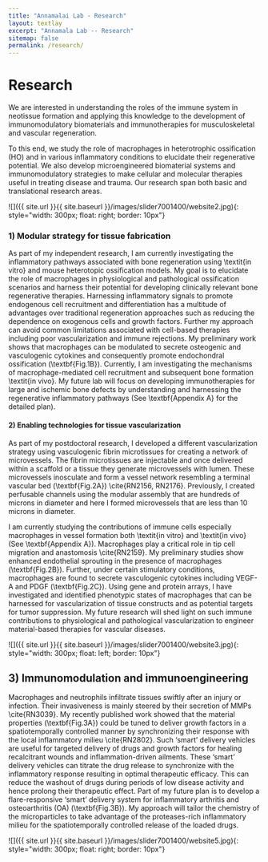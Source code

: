 ```yaml
---
title: "Annamalai Lab - Research"
layout: textlay
excerpt: "Annamala Lab -- Research"
sitemap: false
permalink: /research/
---
```


# Research

We are interested in understanding the roles of the immune system in neotissue formation and applying this knowledge to the development of immunomodulatory biomaterials and immunotherapies for musculoskeletal and vascular regeneration. 

To this end, we study the role of macrophages in heterotrophic ossification (HO) and in various inflammatory conditions to elucidate their regenerative potential. We also develop microengineered biomaterial systems and immunomodulatory strategies to make cellular and molecular therapies useful in treating disease and trauma. Our research span both basic and translational research areas.

<!--Questions of interest include: (i), How does the Mott state collapse upon doping and how is this related to the complex phase diagram of high-temperature superconductors? (ii), What is the strange metal phase seen in correlated electron systems? Is this an exotic long-range entangled state? What is the mechanism of dissipation in that state? (iii), Why is the transition temperature in high-temperature superconductors so high? -->
 
![]({{ site.url }}{{ site.baseurl }}/images/slider7001400/website2.jpg){: style="width: 300px; float: right; border: 10px"}

### 1) Modular strategy for tissue fabrication
As part of my independent research, I am currently investigating the inflammatory pathways associated with bone regeneration using \textit{in vitro} and mouse heterotopic ossification models. My goal is to elucidate the role of macrophages in physiological and pathological ossification scenarios and harness their potential for developing clinically relevant bone regenerative therapies. Harnessing inflammatory signals to promote endogenous cell recruitment and differentiation has a multitude of advantages over traditional regeneration approaches such as reducing the dependence on exogenous cells and growth factors. Further my approach can avoid common limitations associated with cell-based therapies including poor vascularization and immune rejections. My preliminary work shows that macrophages can be modulated to secrete osteogenic and vasculogenic cytokines and consequently promote endochondral ossification (\textbf{Fig.1B}). Currently, I am investigating the mechanisms of macrophage-mediated cell recruitment and subsequent bone formation \textit{in vivo}. My future lab will focus on developing immunotherapies for large and ischemic bone defects by understanding and harnessing the regenerative inflammatory pathways (See \textbf{Appendix A} for the detailed plan). 


#### 2) Enabling technologies for tissue vascularization
As part of my postdoctoral research, I developed a different vascularization strategy using vasculogenic fibrin microtissues for creating a network of microvessels. The fibrin microtissues are injectable and once delivered within a scaffold or a tissue they generate microvessels with lumen. These microvessels inosculate and form a vessel network resembling a terminal vascular bed (\textbf{Fig.2A}) \cite{RN2156, RN2176}. Previously, I created perfusable channels using the modular assembly that are hundreds of microns in diameter and here I formed microvessels that are less than 10 microns in diameter. 

I am currently studying the contributions of immune cells especially macrophages in vessel formation both \textit{in vitro} and \textit{in vivo} (See \textbf{Appendix A}). Macrophages play a critical role in tip cell migration and anastomosis \cite{RN2159}. My preliminary studies show enhanced endothelial sprouting in the presence of macrophages (\textbf{Fig.2B}). Further, under certain stimulatory conditions, macrophages are found to secrete vasculogenic cytokines including VEGF-A and PDGF (\textbf{Fig.2C}). Using gene and protein arrays, I have investigated and identified phenotypic states of macrophages that can be harnessed for vascularization of tissue constructs and as potential targets for tumor suppression. My future research will shed light on such immune contributions to physiological and pathological vascularization to engineer material-based therapies for vascular diseases.


![]({{ site.url }}{{ site.baseurl }}/images/slider7001400/website3.jpg){: style="width: 300px; float: left; border: 10px"}

## 3) Immunomodulation and immunoengineering
Macrophages and neutrophils infiltrate tissues swiftly after an injury or infection. Their invasiveness is mainly steered by their secretion of MMPs \cite{RN3039}. My recently published work showed that the material properties (\textbf{Fig.3A}) could be tuned to deliver growth factors in a spatiotemporally controlled manner by synchronizing their response with the local inflammatory milieu \cite{RN2802}. Such ‘smart’ delivery vehicles are useful for targeted delivery of drugs and growth factors for healing recalcitrant wounds and inflammation-driven ailments. These ‘smart’ delivery vehicles can titrate the drug release to synchronize with the inflammatory response resulting in optimal therapeutic efficacy. This can reduce the washout of drugs during periods of low disease activity and hence prolong their therapeutic effect. Part of my future plan is to develop a flare-responsive ‘smart’ delivery system for inflammatory arthritis and osteoarthritis (OA) (\textbf{Fig.3B}). My approach will tailor the chemistry of the microparticles to take advantage of the proteases-rich inflammatory milieu for the spatiotemporally controlled release of the loaded drugs.

![]({{ site.url }}{{ site.baseurl }}/images/slider7001400/website5.jpg){: style="width: 300px; float: right; border: 10px"}
